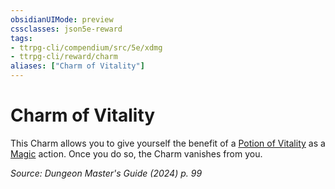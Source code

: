 ```yaml
---
obsidianUIMode: preview
cssclasses: json5e-reward
tags:
- ttrpg-cli/compendium/src/5e/xdmg
- ttrpg-cli/reward/charm
aliases: ["Charm of Vitality"]
---
```

# Charm of Vitality

This Charm allows you to give yourself the benefit of a [Potion of Vitality](potion-of-vitality-xdmg.md) as a [Magic](actions.md#Magic) action. Once you do so, the Charm vanishes from you.

*Source: Dungeon Master's Guide (2024) p. 99*